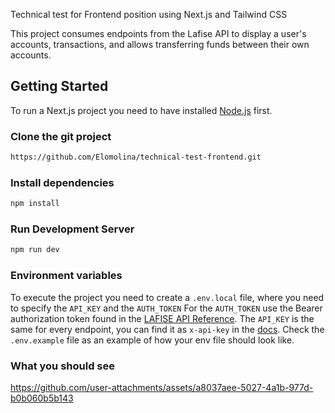 
Technical test for Frontend position using Next.js and Tailwind CSS

This project consumes endpoints from the Lafise API to display a user's accounts, transactions, and allows transferring funds between their own accounts.

## Getting Started

To run a Next.js project you need to have installed [Node.js](https://nodejs.org/en/) first.

### Clone the git project

```bash
https://github.com/Elomolina/technical-test-frontend.git
```

### Install dependencies

```bash
npm install
```

### Run Development Server

```bash
npm run dev
```
### Environment variables

To execute the project you need to create a `.env.local` file, where you need to specify the `API_KEY` and the `AUTH_TOKEN`
For the `AUTH_TOKEN` use the Bearer authorization token found in the [LAFISE API Reference](https://apidocs.lafise.com/reference/using-oauth2).
The `API_KEY` is the same for every endpoint, you can find it as `x-api-key` in the [docs](https://apidocs.lafise.com/reference/get-account-by-costumer-id).
Check the `.env.example` file as an example of how your env file should look like.

### What you should see

https://github.com/user-attachments/assets/a8037aee-5027-4a1b-977d-b0b060b5b143


